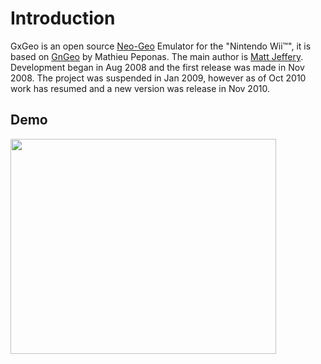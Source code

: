 # Introduction #

GxGeo is an open source [Neo-Geo](http://en.wikipedia.org/wiki/Neo_Geo_(console)) Emulator for the "Nintendo Wii™", it is based on [GnGeo](http://gngeo.berlios.de/) by Mathieu Peponas. The main author is [Matt Jeffery](http://www.mmcj.co.uk). Development began in Aug 2008 and the first release was made in Nov 2008. The project was suspended in Jan 2009, however as of Oct 2010 work has resumed and a new version was release in Nov 2010.

## Demo ##

<a href='http://www.youtube.com/watch?feature=player_embedded&v=hP49OKZn4p8' target='_blank'><img src='http://img.youtube.com/vi/hP49OKZn4p8/0.jpg' width='425' height=344 /></a>